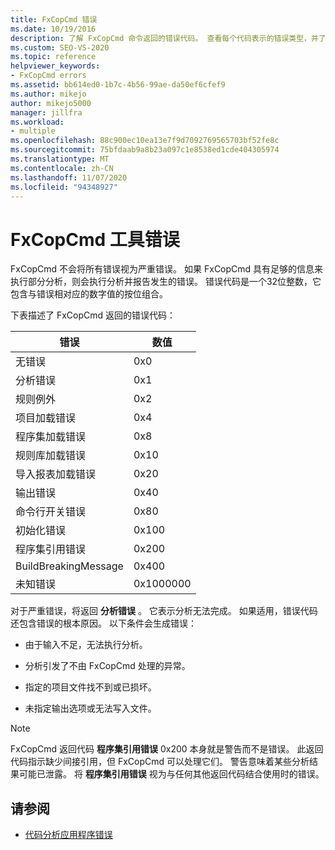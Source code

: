 ```yaml
---
title: FxCopCmd 错误
ms.date: 10/19/2016
description: 了解 FxCopCmd 命令返回的错误代码。 查看每个代码表示的错误类型，并了解如何识别错误。
ms.custom: SEO-VS-2020
ms.topic: reference
helpviewer_keywords:
- FxCopCmd errors
ms.assetid: bb614ed0-1b7c-4b56-99ae-da50ef6cfef9
ms.author: mikejo
author: mikejo5000
manager: jillfra
ms.workload:
- multiple
ms.openlocfilehash: 88c900ec10ea13e7f9d7092769565703bf52fe8c
ms.sourcegitcommit: 75bfdaab9a8b23a097c1e8538ed1cde404305974
ms.translationtype: MT
ms.contentlocale: zh-CN
ms.lasthandoff: 11/07/2020
ms.locfileid: "94348927"
---
```

# <a name="fxcopcmd-tool-errors"></a>FxCopCmd 工具错误

FxCopCmd 不会将所有错误视为严重错误。 如果 FxCopCmd 具有足够的信息来执行部分分析，则会执行分析并报告发生的错误。 错误代码是一个32位整数，它包含与错误相对应的数字值的按位组合。

下表描述了 FxCopCmd 返回的错误代码：

|错误|数值|
|-----------|-------------------|
|无错误|0x0|
|分析错误|0x1|
|规则例外|0x2|
|项目加载错误|0x4|
|程序集加载错误|0x8|
|规则库加载错误|0x10|
|导入报表加载错误|0x20|
|输出错误|0x40|
|命令行开关错误|0x80|
|初始化错误|0x100|
|程序集引用错误|0x200|
|BuildBreakingMessage|0x400|
|未知错误|0x1000000|

对于严重错误，将返回 **分析错误** 。 它表示分析无法完成。 如果适用，错误代码还包含错误的根本原因。 以下条件会生成错误：

- 由于输入不足，无法执行分析。

- 分析引发了不由 FxCopCmd 处理的异常。

- 指定的项目文件找不到或已损坏。

- 未指定输出选项或无法写入文件。

> [!NOTE]
> FxCopCmd 返回代码 **程序集引用错误** 0x200 本身就是警告而不是错误。 此返回代码指示缺少间接引用，但 FxCopCmd 可以处理它们。 警告意味着某些分析结果可能已泄露。 将 **程序集引用错误** 视为与任何其他返回代码结合使用时的错误。

## <a name="see-also"></a>请参阅

- [代码分析应用程序错误](../code-quality/code-analysis-application-errors.md)
